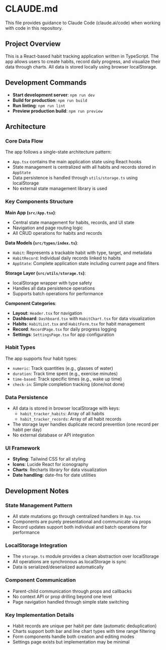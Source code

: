 # CLAUDE.md

This file provides guidance to Claude Code (claude.ai/code) when working with code in this repository.

## Project Overview

This is a React-based habit tracking application written in TypeScript. The app allows users to create habits, record daily progress, and visualize their data through charts. All data is stored locally using browser localStorage.

## Development Commands

- **Start development server**: `npm run dev`
- **Build for production**: `npm run build`
- **Run linting**: `npm run lint`
- **Preview production build**: `npm run preview`

## Architecture

### Core Data Flow
The app follows a single-state architecture pattern:
- `App.tsx` contains the main application state using React hooks
- State management is centralized with all habits and records stored in `AppState`
- Data persistence is handled through `utils/storage.ts` using localStorage
- No external state management library is used

### Key Components Structure

**Main App (`src/App.tsx`)**:
- Central state management for habits, records, and UI state
- Navigation and page routing logic
- All CRUD operations for habits and records

**Data Models (`src/types/index.ts`)**:
- `Habit`: Represents a trackable habit with type, target, and metadata
- `HabitRecord`: Individual daily records linked to habits
- `AppState`: Complete application state including current page and filters

**Storage Layer (`src/utils/storage.ts`)**:
- localStorage wrapper with type safety
- Handles all data persistence operations
- Supports batch operations for performance

**Component Categories**:
- **Layout**: `Header.tsx` for navigation
- **Dashboard**: `Dashboard.tsx` with `HabitChart.tsx` for data visualization
- **Habits**: `HabitList.tsx` and `HabitForm.tsx` for habit management
- **Record**: `RecordPage.tsx` for daily progress logging
- **Settings**: `SettingsPage.tsx` for app configuration

### Habit Types
The app supports four habit types:
- `numeric`: Track quantities (e.g., glasses of water)
- `duration`: Track time spent (e.g., exercise minutes)
- `time-based`: Track specific times (e.g., wake up time)
- `check-in`: Simple completion tracking (done/not done)

### Data Persistence
- All data is stored in browser localStorage with keys:
  - `habit_tracker_habits`: Array of all habits
  - `habit_tracker_records`: Array of all habit records
- The storage layer handles duplicate record prevention (one record per habit per day)
- No external database or API integration

### UI Framework
- **Styling**: Tailwind CSS for all styling
- **Icons**: Lucide React for iconography
- **Charts**: Recharts library for data visualization
- **Date handling**: date-fns for date utilities

## Development Notes

### State Management Pattern
- All state mutations go through centralized handlers in `App.tsx`
- Components are purely presentational and communicate via props
- Record updates support both individual and batch operations for performance

### LocalStorage Integration
- The `storage.ts` module provides a clean abstraction over localStorage
- All operations are synchronous as localStorage is sync
- Data is serialized/deserialized automatically

### Component Communication
- Parent-child communication through props and callbacks
- No context API or prop drilling beyond one level
- Page navigation handled through simple state switching

### Key Implementation Details
- Habit records are unique per habit per date (automatic deduplication)
- Charts support both bar and line chart types with time range filtering
- Form components handle both creation and editing modes
- Settings page exists but implementation may be minimal